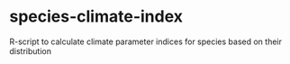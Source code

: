 # species-climate-index
R-script to calculate climate parameter indices for species based on their distribution
